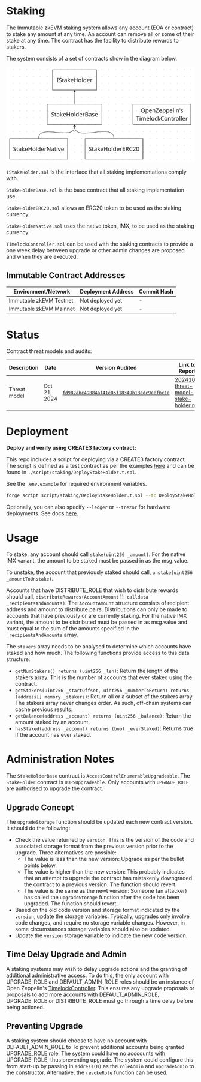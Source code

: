 # Staking

The Immutable zkEVM staking system allows any account (EOA or contract) to stake any amount at any time. An account can remove all or some of their stake at any time. The contract has the facility to distribute rewards to stakers.

The system consists of a set of contracts show in the diagram below.

![Staking System](./staking.png)

`IStakeHolder.sol` is the interface that all staking implementations comply with.

`StakeHolderBase.sol` is the base contract that all staking implementation use.

`StakeHolderERC20.sol` allows an ERC20 token to be used as the staking currency.

`StakeHolderNative.sol` uses the native token, IMX, to be used as the staking currency.

`TimelockController.sol` can be used with the staking contracts to provide a one week delay between upgrade or other admin changes are proposed and when they are executed.

## Immutable Contract Addresses

| Environment/Network      | Deployment Address | Commit Hash |
|--------------------------|--------------------|-------------|
| Immutable zkEVM Testnet  | Not deployed yet   |   -|
| Immutable zkEVM Mainnet  | Not deployed yet   |   -|

# Status

Contract threat models and audits:

| Description               | Date             |Version Audited  | Link to Report |
|---------------------------|------------------|-----------------|----------------|
| Threat model              | Oct 21, 2024     | [`fd982abc49884af41e05f18349b13edc9eefbc1e`](https://github.com/immutable/contracts/blob/fd982abc49884af41e05f18349b13edc9eefbc1e/contracts/staking/README.md) | [202410-threat-model-stake-holder.md](../../audits/staking/202410-threat-model-stake-holder.md)              |



# Deployment

**Deploy and verify using CREATE3 factory contract:**

This repo includes a script for deploying via a CREATE3 factory contract. The script is defined as a test contract as per the examples [here](https://book.getfoundry.sh/reference/forge/forge-script#examples) and can be found in `./script/staking/DeployStakeHolder.t.sol`.

See the `.env.example` for required environment variables.

```sh
forge script script/staking/DeployStakeHolder.t.sol --tc DeployStakeHolder --sig "deploy()" -vvv --rpc-url {rpc-url} --broadcast --verifier-url https://explorer.immutable.com/api --verifier blockscout --verify --gas-price 10000000000
```

Optionally, you can also specify `--ledger` or `--trezor` for hardware deployments. See docs [here](https://book.getfoundry.sh/reference/forge/forge-script#wallet-options---hardware-wallet).


# Usage

To stake, any account should call `stake(uint256 _amount)`. For the native IMX variant, the amount to be staked must be passed in as the msg.value.

To unstake, the account that previously staked should call, `unstake(uint256 _amountToUnstake)`.

Accounts that have DISTRIBUTE_ROLE that wish to distribute rewards should call, `distributeRewards(AccountAmount[] calldata _recipientsAndAmounts)`. The `AccountAmount` structure consists of recipient address and amount to distribute pairs. Distributions can only be made to accounts that have previously or are currently staking. For the native IMX variant, the amount to be distributed must be passed in as msg.value and must equal to the sum of the amounts specified in the `_recipientsAndAmounts` array.

The `stakers` array needs to be analysed to determine which accounts have staked and how much. The following functions provide access to this data structure:

* `getNumStakers() returns (uint256 _len)`: Return the length of the stakers array. This is the number of accounts that ever staked using the contract.
* `getStakers(uint256 _startOffset, uint256 _numberToReturn) returns (address[] memory _stakers)`: Return all or a subset of the stakers array. The stakers array never changes order. As such, off-chain systems can cache previous results.
* `getBalance(address _account) returns (uint256 _balance)`: Return the amount staked by an account.
* `hasStaked(address _account) returns (bool _everStaked)`: Returns true if the account has ever staked.

# Administration Notes

The `StakeHolderBase` contract is `AccessControlEnumerableUpgradeable`. The `StakeHolder` contract is `UUPSUpgradeable`. Only accounts with `UPGRADE_ROLE` are authorised to upgrade the contract.

## Upgrade Concept

The `upgradeStorage` function should be updated each new contract version. It should do the following:

* Check the value returned by `version`. This is the version of the code and associated storage format from the previous version prior to the upgrade. Three alternatives are possible:
  * The value is less than the new version: Upgrade as per the bullet points below.
  * The value is higher than the new version: This probably indicates that an attempt to upgrade the contract has mistakenly downgraded the contract to a previous version. The function should revert.
  * The value is the same as the newt version: Someone (an attacker) has called the `upgradeStorage` function after the code has been upgraded. The function should revert.
* Based on the old code version and storage format indicated by the `version`, update the storage variables. Typically, upgrades only involve code changes, and require no storage variable changes. However, in some circumstances storage variables should also be updated.
* Update the `version` storage variable to indicate the new code version.

## Time Delay Upgrade and Admin

A staking systems may wish to delay upgrade actions and the granting of additional administrative access. To do this, the only account with UPGRADE_ROLE and DEFAULT_ADMIN_ROLE roles should be an instance of Open Zeppelin's [TimelockController](https://github.com/OpenZeppelin/openzeppelin-contracts/blob/master/contracts/governance/TimelockController.sol). This ensures any upgrade proposals or proposals to add more accounts with DEFAULT_ADMIN_ROLE, UPGRADE_ROLE or DISTRIBUTE_ROLE must go through a time delay before being actioned.

## Preventing Upgrade

A staking system should choose to have no account with DEFAULT_ADMIN_ROLE to To prevent additional accounts being granted UPGRADE_ROLE role. The system could have no acccounts with UPGRADE_ROLE, thus preventing upgrade. The system could configure this from start-up by passing in `address(0)` as the `roleAdmin` and `upgradeAdmin` to the constructor. Alternative, the `revokeRole` function can be used.
